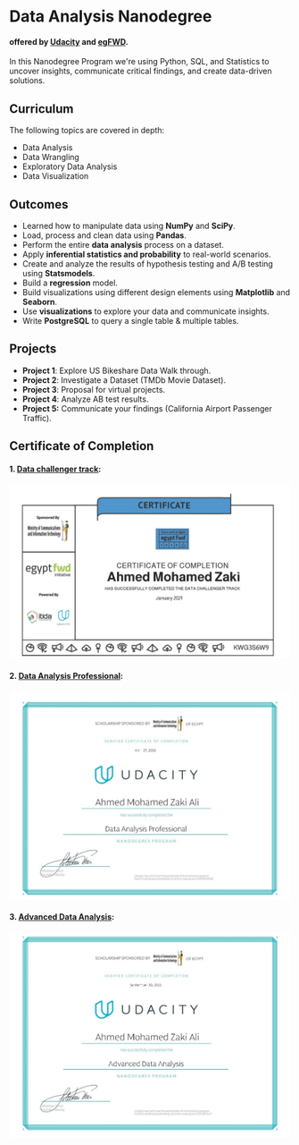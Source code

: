 # Data Analysis Nanodegree 

#### offered by [Udacity](https://www.udacity.com/) and [egFWD](https://egfwd.com/).

In this Nanodegree Program we're using Python, SQL, and Statistics to uncover insights, communicate critical findings, and create data-driven solutions.

## Curriculum

The following topics are covered in depth:

- Data Analysis
- Data Wrangling
- Exploratory Data Analysis
- Data Visualization

## Outcomes

- Learned how to manipulate data using **NumPy** and **SciPy**.
- Load, process and clean data using **Pandas**.
- Perform the entire **data analysis** process on a dataset.
- Apply **inferential statistics and probability** to real-world scenarios.
- Create and analyze the results of hypothesis testing and A/B testing using **Statsmodels**.
- Build a **regression** model.
- Build visualizations using different design elements using **Matplotlib** and **Seaborn**.
- Use **visualizations** to explore your data and communicate insights.
- Write **PostgreSQL** to query a single table & multiple tables.

## Projects

- **Project 1**: Explore US Bikeshare Data Walk through.
- **Project 2**: Investigate a Dataset (TMDb Movie Dataset).
- **Project 3**: Proposal for virtual projects.
- **Project 4**: Analyze AB test results.
- **Project 5:** Communicate your findings (California Airport Passenger Traffic).

## Certificate of Completion

#### 1. [Data challenger track](https://graduation.udacity.com/confirm/KWG3S6W9):


<p align="center">
<img src="Certificate of Completion\01 Data  Analysis Challenger.jpg" alt="1"  style="width:600px;"/>
</p>

#### 2. [Data Analysis Professional](https://graduation.udacity.com/confirm/MRMAMAQC):

<p align="center">
<img src="Certificate of Completion\02 Data Analysis  Professional.jpg" alt="1"  style="width:600px;"/>
</p>

#### 3. [Advanced Data Analysis](https://graduation.udacity.com/confirm/DT5EKNUP):

<p align="center">
<img src="Certificate of Completion\03 Advanced Data  Analysis.jpg" alt="1"  style="width:600px;"/>
</p>
